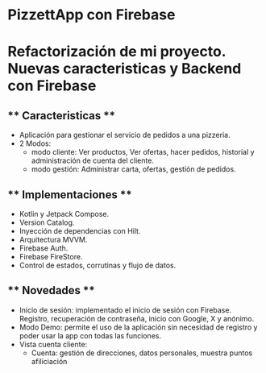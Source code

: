 # PizzettApp con Firebase
 
<h1> Refactorización de mi proyecto. <br> Nuevas caracteristicas y Backend con Firebase </h1>

<h2> ** Caracteristicas ** </h2>

- Aplicación para gestionar el servicio de pedidos a una pizzeria.
- 2 Modos: 
  - modo cliente: Ver productos, Ver ofertas, hacer pedidos, historial y administración de cuenta del cliente. 
  - modo gestión: Administrar carta, ofertas, gestión de pedidos.

<h2> ** Implementaciones ** </h2>

- Kotlin y Jetpack Compose.
- Version Catalog.
- Inyección de dependencias con Hilt.
- Arquitectura MVVM.
- Firebase Auth.
- Firebase FireStore.
- Control de estados, corrutinas y flujo de datos.

<h2> ** Novedades ** </h2>

- Inicio de sesión: implementado el inicio de sesión con Firebase. Registro, recuperación de contraseña, inicio con Google, X y anónimo.
- Modo Demo: permite el uso de la aplicación sin necesidad de registro y poder usar la app con todas las funciones.
- Vista cuenta cliente: 
  - Cuenta: gestión de direcciones, datos personales, muestra puntos afiliciación